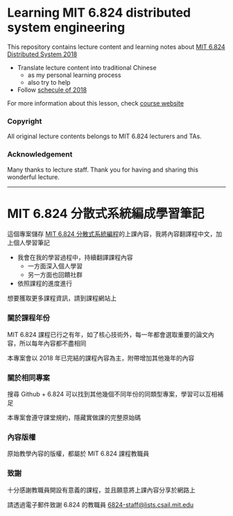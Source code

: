 Learning MIT 6.824 distributed system engineering
===

This repository contains lecture content and learning notes about [MIT 6.824 Distributed System 2018](http://nil.csail.mit.edu/6.824/2018/general.html)

- Translate lecture content into traditional Chinese
  - as my personal learning process
  - also try to help 
- Follow [schecule of 2018](http://nil.csail.mit.edu/5.824/2018/schedule.html)

For more information about this lesson, check [course website](http://nil.csail.mit.edu/6.824/2018/general.html)

### Copyright

All original lecture contents belongs to MIT 6.824 lecturers and TAs.

### Acknowledgement

Many thanks to lecture staff. Thank you for having and sharing this wonderful lecture.

---

MIT 6.824 分散式系統編成學習筆記
===

這個專案儲存 [MIT 6.824 分散式系統編程](http://nil.csail.mit.edu/6.824/2018/general.html)的上課內容，我將內容翻譯程中文，加上個人學習筆記

- 我會在我的學習過程中，持續翻譯課程內容
  - 一方面深入個人學習
  - 另一方面也回饋社群
- 依照課程的進度進行

想要獲取更多課程資訊，請到課程網站上

### 關於課程年份

MIT 6.824 課程已行之有年，如了核心技術外，每一年都會選取重要的論文內容，所以每年內容都不盡相同

本專案會以 2018 年已完結的課程內容為主，附帶增加其他幾年的內容

### 關於相同專案

搜尋 Github + 6.824 可以找到其他幾個不同年份的同類型專案，學習可以互相補足

本專案會遵守課堂規約，隱藏實做課的完整原始碼

### 內容版權

原始教學內容的版權，都屬於 MIT 6.824 課程教職員

### 致謝

十分感謝教職員開設有意義的課程，並且願意將上課內容分享於網路上

請透過電子郵件致謝 6.824 的教職員 6824-staff@lists.csail.mit.edu
